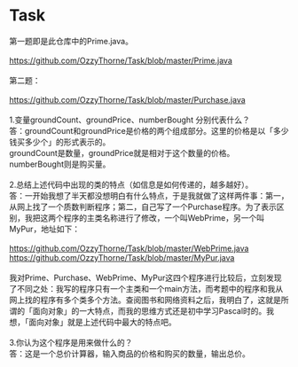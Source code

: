 # Task
第一题即是此仓库中的Prime.java。</br>
</br>
https://github.com/OzzyThorne/Task/blob/master/Prime.java  </br>
</br>
第二题：</br>
</br>
https://github.com/OzzyThorne/Task/blob/master/Purchase.java  </br>
</br>
1.变量groundCount、groundPrice、numberBought 分别代表什么？</br>
	答：groundCount和groundPrice是价格的两个组成部分。这里的价格是以「多少钱买多少个」的形式表示的。</br>
		groundCount是数量，groundPrice就是相对于这个数量的价格。</br>
		numberBought则是购买量。</br>
		</br>
2.总结上述代码中出现的类的特点（如信息是如何传递的，越多越好）。</br>
	答：一开始我想了半天都没想明白有什么特点，于是我就做了这样两件事：第一，从网上找了一个质数判断程序；第二，自己写了一个Purchase程序。为了表示区别，我把这两个程序的主类名称进行了修改，一个叫WebPrime，另一个叫MyPur，地址如下：</br>
	</br>
	https://github.com/OzzyThorne/Task/blob/master/WebPrime.java </br>
	https://github.com/OzzyThorne/Task/blob/master/MyPur.java </br>
	</br>
	我对Prime、Purchase、WebPrime、MyPur这四个程序进行比较后，立刻发现了不同之处：我写的程序只有一个主类和一个main方法，而考题中的程序和我从网上找的程序有多个类多个方法。查阅图书和网络资料之后，我明白了，这就是所谓的「面向对象」的一大特点，而我的思维方式还是初中学习Pascal时的。我想，「面向对象」就是上述代码中最大的特点吧。</br>
		</br>
3.你认为这个程序是用来做什么的？</br>
	答：这是一个总价计算器，输入商品的价格和购买的数量，输出总价。</br>
	</br>